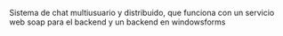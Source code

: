Sistema de chat multiusuario y distribuido, que funciona con un servicio web soap para el backend y un backend en windowsforms
